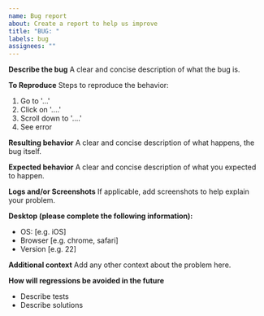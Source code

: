 ```yaml
---
name: Bug report
about: Create a report to help us improve
title: "BUG: "
labels: bug
assignees: ""
---
```


**Describe the bug**
A clear and concise description of what the bug is.

**To Reproduce**
Steps to reproduce the behavior:

1. Go to '...'
2. Click on '....'
3. Scroll down to '....'
4. See error

**Resulting behavior**
A clear and concise description of what happens, the bug itself.

**Expected behavior**
A clear and concise description of what you expected to happen.

**Logs and/or Screenshots**
If applicable, add screenshots to help explain your problem.

**Desktop (please complete the following information):**

- OS: [e.g. iOS]
- Browser [e.g. chrome, safari]
- Version [e.g. 22]

**Additional context**
Add any other context about the problem here.

**How will regressions be avoided in the future**

- Describe tests
- Describe solutions
